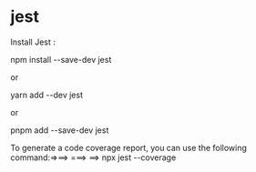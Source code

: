# jest
Install Jest :

npm install --save-dev jest

or

yarn add --dev jest

or

pnpm add --save-dev jest


To generate a code coverage report, you can use the following command:=>==> ===>  ==>
npx jest --coverage
